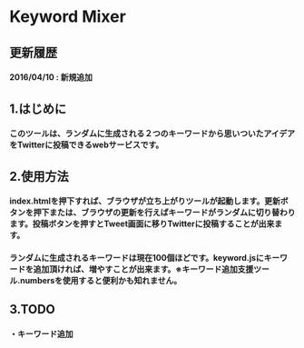# Keyword Mixer
## 更新履歴
#### 2016/04/10 : 新規追加

## 1.はじめに
#### このツールは、ランダムに生成される２つのキーワードから思いついたアイデアをTwitterに投稿できるwebサービスです。

## 2.使用方法
#### index.htmlを押下すれば、ブラウザが立ち上がりツールが起動します。更新ボタンを押下または、ブラウザの更新を行えばキーワードがランダムに切り替わります。投稿ボタンを押すとTweet画面に移りTwitterに投稿することが出来ます。
#### ランダムに生成されるキーワードは現在100個ほどです。keyword.jsにキーワードを追加頂ければ、増やすことが出来ます。※キーワード追加支援ツール.numbersを使用すると便利かも知れません。

## 3.TODO
#### ・キーワード追加
